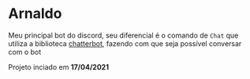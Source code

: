 # Arnaldo

Meu principal bot do discord, seu diferencial é o comando de `Chat` que utiliza a biblioteca [chatterbot](https://github.com/gunthercox/ChatterBot), fazendo com que seja possível conversar com o bot

Projeto inciado em **17/04/2021**
